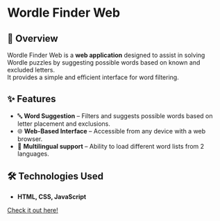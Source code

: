 # Wordle Finder Web

## 📌 Overview
Wordle Finder Web is a **web application** designed to assist in solving Wordle puzzles by suggesting possible words based on known and excluded letters.  
It provides a simple and efficient interface for word filtering.

## ✨ Features
- 🔤 **Word Suggestion** – Filters and suggests possible words based on letter placement and exclusions.  
- 🌐 **Web-Based Interface** – Accessible from any device with a web browser.  
- 📂 **Multilingual support** – Ability to load different word lists from 2 languages.

## 🛠️ Technologies Used
- **HTML, CSS, JavaScript**

[Check it out here!](https://skrapi2011.github.io/wordleFinderWeb/)
